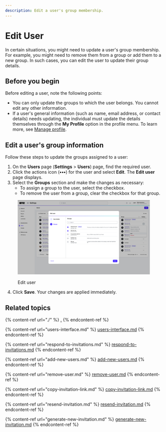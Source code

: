 ```yaml
---
description: Edit a user's group membership.
---
```


# Edit User

In certain situations, you might need to update a user's group membership. For example, you might need to remove them from a group or add them to a new group. In such cases, you can edit the user to update their group details.&#x20;

## Before you begin

Before editing a user, note the following points:

* You can only update the groups to which the user belongs. You cannot edit any other information.&#x20;
* If a user's general information (such as name, email address, or contact details) needs updating, the individual must update the details themselves through the **My Profile** option in the profile menu. To learn more, see [Manage profile](../../../marketplace-platform/getting-started/interface/manage-profile.md).&#x20;

## Edit a user's group information

Follow these steps to update the groups assigned to a user:

1. On the **Users** page (**Settings** > **Users**) page, find the required user.&#x20;
2. Click the actions icon (**•••**) for the user and select **Edit**. The **Edit user** page displays.
3. Select the **Groups** section and make the changes as necessary:
   * To assign a group to the user, select the checkbox.
   * To remove the user from a group, clear the checkbox for that group.

<figure><img src="../../../.gitbook/assets/image (414).png" alt=""><figcaption><p>Edit user</p></figcaption></figure>

4. Click **Save**. Your changes are applied immediately.

## Related topics

{% content-ref url="./" %}
[.](./)
{% endcontent-ref %}

{% content-ref url="users-interface.md" %}
[users-interface.md](users-interface.md)
{% endcontent-ref %}

{% content-ref url="respond-to-invitations.md" %}
[respond-to-invitations.md](respond-to-invitations.md)
{% endcontent-ref %}

{% content-ref url="add-new-users.md" %}
[add-new-users.md](add-new-users.md)
{% endcontent-ref %}

{% content-ref url="remove-user.md" %}
[remove-user.md](remove-user.md)
{% endcontent-ref %}

{% content-ref url="copy-invitation-link.md" %}
[copy-invitation-link.md](copy-invitation-link.md)
{% endcontent-ref %}

{% content-ref url="resend-invitation.md" %}
[resend-invitation.md](resend-invitation.md)
{% endcontent-ref %}

{% content-ref url="generate-new-invitation.md" %}
[generate-new-invitation.md](generate-new-invitation.md)
{% endcontent-ref %}
